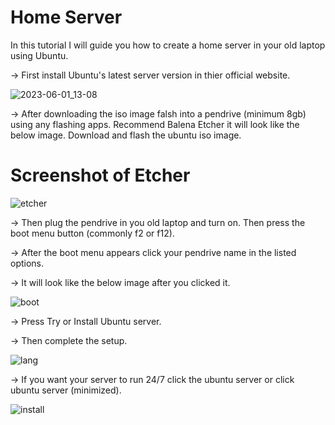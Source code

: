 # Home Server

In this tutorial I will guide you how to create a home server in your old laptop using Ubuntu.

-> First install Ubuntu's latest server version in thier official website.

![2023-06-01_13-08](https://github.com/akash-karthikeyan-linux/Home-Server/assets/65849775/fb9db921-1f29-4cc9-873b-76c00d9a5c46)

-> After downloading the iso image falsh into a pendrive (minimum 8gb) using any flashing apps. Recommend Balena Etcher it will look like the below image. Download and flash the ubuntu iso image.

# Screenshot of Etcher

![etcher](https://github.com/akash-karthikeyan-linux/Home-Server/assets/65849775/6ec82770-3fd2-4f37-a4c4-9817be44ce81)

-> Then plug the pendrive in you old laptop and turn on. Then press the boot menu button (commonly f2 or f12). 

-> After the boot menu appears click your pendrive name in the listed options.

-> It will look like the below image after you clicked it.

![boot](https://github.com/akash-karthikeyan-linux/Home-Server/assets/65849775/c02364d2-7edd-4a10-8708-a855a1ed7e3c)

-> Press Try or Install Ubuntu server.

-> Then complete the setup.

![lang](https://github.com/akash-karthikeyan-linux/Home-Server/assets/65849775/f6bec5ce-6908-4e12-9eab-efcea0e89bc3)

-> If you want your server to run 24/7 click the ubuntu server or click ubuntu server (minimized).

![install](https://github.com/akash-karthikeyan-linux/Home-Server/assets/65849775/02768526-039e-4373-9182-0a18d62c3da2)



